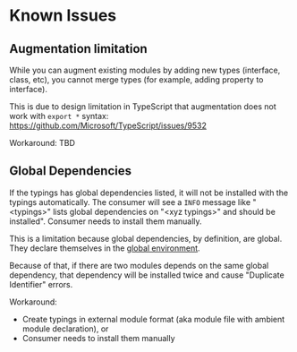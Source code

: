 # Known Issues

## Augmentation limitation

While you can augment existing modules by adding new types (interface, class, etc),
you cannot merge types (for example, adding property to interface).

This is due to design limitation in TypeScript that augmentation does not work with `export *` syntax:
<https://github.com/Microsoft/TypeScript/issues/9532>

Workaround: TBD

## Global Dependencies

If the typings has global dependencies listed, it will not be installed with the typings automatically.
The consumer will see a `INFO` message like "\<typings\>" lists global dependencies on "\<xyz typings\>" and should be installed".
Consumer needs to install them manually.

This is a limitation because global dependencies, by definition, are global. They declare themselves in the [global environment](http://www.ecma-international.org/ecma-262/7.0/index.html#sec-lexical-environments).

Because of that, if there are two modules depends on the same global dependency, that dependency will be installed twice and cause "Duplicate Identifier" errors.

Workaround:
- Create typings in external module format (aka module file with ambient module declaration), or
- Consumer needs to install them manually
